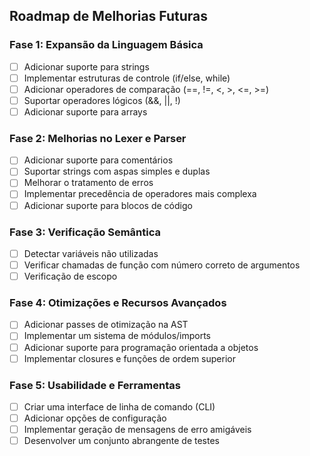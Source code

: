 
## Roadmap de Melhorias Futuras

### Fase 1: Expansão da Linguagem Básica
- [ ] Adicionar suporte para strings
- [ ] Implementar estruturas de controle (if/else, while)
- [ ] Adicionar operadores de comparação (==, !=, <, >, <=, >=)
- [ ] Suportar operadores lógicos (&&, ||, !)
- [ ] Adicionar suporte para arrays

### Fase 2: Melhorias no Lexer e Parser
- [ ] Adicionar suporte para comentários
- [ ] Suportar strings com aspas simples e duplas
- [ ] Melhorar o tratamento de erros
- [ ] Implementar precedência de operadores mais complexa
- [ ] Adicionar suporte para blocos de código

### Fase 3: Verificação Semântica
- [ ] Detectar variáveis não utilizadas
- [ ] Verificar chamadas de função com número correto de argumentos
- [ ] Verificação de escopo

### Fase 4: Otimizações e Recursos Avançados
- [ ] Adicionar passes de otimização na AST
- [ ] Implementar um sistema de módulos/imports
- [ ] Adicionar suporte para programação orientada a objetos
- [ ] Implementar closures e funções de ordem superior

### Fase 5: Usabilidade e Ferramentas
- [ ] Criar uma interface de linha de comando (CLI)
- [ ] Adicionar opções de configuração
- [ ] Implementar geração de mensagens de erro amigáveis
- [ ] Desenvolver um conjunto abrangente de testes
